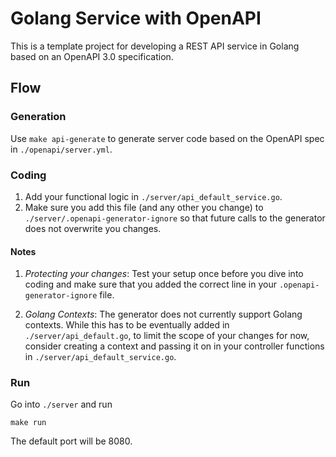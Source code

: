 # Golang Service with OpenAPI 

This is a template project for developing a REST API service in Golang based on an OpenAPI 3.0 specification. 

## Flow

### Generation
Use `make api-generate` to generate server code based on the OpenAPI spec in `./openapi/server.yml`. 

### Coding
1. Add your functional logic in `./server/api_default_service.go`. 
2. Make sure you add this file (and any other you change) to `./server/.openapi-generator-ignore` so that future calls to the generator does not overwrite you changes. 

#### Notes
1. *Protecting your changes*: Test your setup once before you dive into coding and make sure that you added the correct line in your `.openapi-generator-ignore` file. 

2. *Golang Contexts*: The generator does not currently support Golang contexts. While this has to be eventually added in `./server/api_default.go`, to limit the scope of your changes for now, consider creating a context and passing it on in your controller functions in `./server/api_default_service.go`. 

### Run
Go into `./server` and run 
```
make run
```
The default port will be 8080. 



